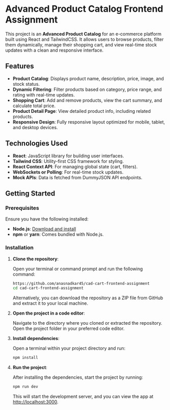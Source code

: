 
# Advanced Product Catalog Frontend Assignment

This project is an **Advanced Product Catalog** for an e-commerce platform built using React and TailwindCSS. It allows users to browse products, filter them dynamically, manage their shopping cart, and view real-time stock updates with a clean and responsive interface.

## Features

- **Product Catalog**: Displays product name, description, price, image, and stock status.
- **Dynamic Filtering**: Filter products based on category, price range, and rating with real-time updates.
- **Shopping Cart**: Add and remove products, view the cart summary, and calculate total price.
- **Product Detail Page**: View detailed product info, including related products.
- **Responsive Design**: Fully responsive layout optimized for mobile, tablet, and desktop devices.

## Technologies Used

- **React**: JavaScript library for building user interfaces.
- **Tailwind CSS**: Utility-first CSS framework for styling.
- **React Context API**: For managing global state (cart, filters).
- **WebSockets or Polling**: For real-time stock updates.
- **Mock APIs**: Data is fetched from DummyJSON API endpoints.

## Getting Started

### Prerequisites

Ensure you have the following installed:

- **Node.js**: [Download and install](https://nodejs.org/)
- **npm** or **yarn**: Comes bundled with Node.js.

### Installation

1. **Clone the repository**:

   Open your terminal or command prompt and run the following command:

   ```bash
   https://github.com/anasnadkar45/cad-cart-frontend-assignment
   cd cad-cart-frontend-assignment
   ```

   Alternatively, you can download the repository as a ZIP file from GitHub and extract it to your local machine.

2. **Open the project in a code editor**:

   Navigate to the directory where you cloned or extracted the repository. Open the project folder in your preferred code editor.

3. **Install dependencies**:

   Open a terminal within your project directory and run:

   ```bash
   npm install
   ```

4. **Run the project**:

   After installing the dependencies, start the project by running:

   ```bash
   npm run dev
   ```

   This will start the development server, and you can view the app at [http://localhost:3000](http://localhost:3000).

